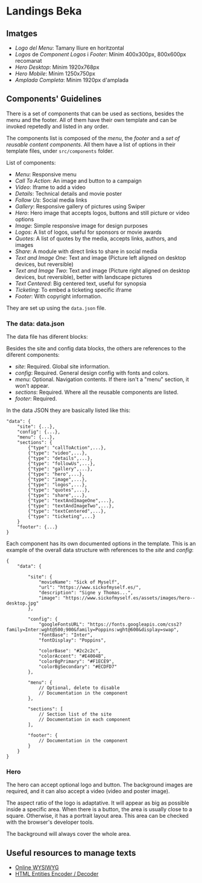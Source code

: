 # Landings Beka

## Imatges

- *Logo del Menu*: Tamany lliure en horitzontal
- *Logos* de *Component Logos* i *Footer*: Mínim 400x300px, 800x600px recomanat
- *Hero Desktop*: Mínim 1920x768px
- *Hero Mobile*: Mínim 1250x750px
- *Amplada Completa*: Mínim 1920px d'amplada

## Components' Guidelines

There is a set of components that can be used as sections, besides the menu and the footer. All of them have their own template and can be invoked repetedly and listed in any order.

The components list is composed of the *menu*, the *footer* and a *set of reusable content components*. All them have a list of options in their template files, under `src/components` folder.

List of components:

- *Menu*: Responsive menu
- *Call To Action*: An image and button to a campaign
- *Video*: Iframe to add a video
- *Details*: Technical details and movie poster
- *Follow Us*: Social media links
- *Gallery*: Responsive gallery of pictures using Swiper
- *Hero*: Hero image that accepts logos, buttons and still picture or video options
- *Image*: Simple responsive image for design purposes
- *Logos*: A list of logos, useful for sponsors or movie awards
- *Quotes*: A list of quotes by the media, accepts links, authors, and images
- *Share*: A module with direct links to share in social media
- *Text and Image One*: Text and image (Picture left aligned on desktop devices, but reversible)
- *Text and Image Two*: Text and image (Picture right aligned on desktop devices, but reversible), better with landscape pictures
- *Text Centered*: Big centered text, useful for synopsia
- *Ticketing*: To embed a ticketing specific iframe
- *Footer*: With copyright information.

They are set up using the `data.json` file.

### The data: data.json

The data file has diferent blocks:

Besides the site and config data blocks, the others are references to the diferent components:

- *site*: Required. Global site information.
- *config*: Required. General design config with fonts and colors.
- *menu*: Optional. Navigation contents. If there isn't a "menu" section, it won't appear.
- *sections*: Required. Where all the reusable components are listed.
- *footer*: Required.

In the data JSON they are basically listed like this:

```
"data": {
    "site": {...},
    "config": {...},
    "menu": {...},
    "sections": {
        {"type": "callToAction",...},
        {"type": "video",...},
        {"type": "details",...},
        {"type": "followUs",...},
        {"type": "gallery",...},
        {"type": "hero",...},
        {"type": "image",...},
        {"type": "logos",...},
        {"type": "quotes",...},
        {"type": "share",...},
        {"type": "textAndImageOne",...},
        {"type": "textAndImageTwo",...},
        {"type": "textCentered",...},
        {"type": "ticketing",...}
    }
    "footer": {...}
}
```

Each component has its own documented options in the template. This is an example of the overall data structure with references to the *site* and *config*:

```
{
    "data": {

        "site": {
            "movieName": "Sick of Myself",
            "url": "https://www.sickofmyself.es/",
            "description": "Signe y Thomas...",
            "image": "https://www.sickofmyself.es/assets/images/hero--desktop.jpg"
        },

        "config": {
            "googleFontsURL": "https://fonts.googleapis.com/css2?family=Inter:wght@500;900&family=Poppins:wght@600&display=swap",
            "fontBase": "Inter",
            "fontDisplay": "Poppins",

            "colorBase": "#2c2c2c",
            "colorAccent": "#E4004B",
            "colorBgPrimary": "#F1ECE9",
            "colorBgSecondary": "#ECDFD7"
        },

        "menu": {
            // Optional, delete to disable
            // Documentation in the component
        },

        "sections": [
            // Section list of the site
            // Documentation in each component
        ],

        "footer": {
            // Documentation in the component
        }
    }
}
```

### Hero

The hero can accept optional logo and button. The background images are required, and it can also accept a video (video and poster image).

The aspect ratio of the logo is adaptative. It will appear as big as possible inside a specific area. When there is a button, the area is usually close to a square. Otherwise, it has a portrait layout area. This area can be checked with the browser's developer tools.

The background will always cover the whole area.

## Useful resources to manage texts

- [Online WYSIWYG](https://onlinehtmleditor.dev/)
- [HTML Entities Encoder / Decoder](https://www.web2generators.com/html-based-tools/online-html-entities-encoder-and-decoder)
